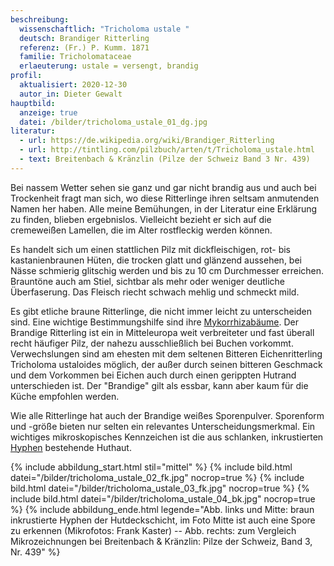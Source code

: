 ```yaml
---
beschreibung:
  wissenschaftlich: "Tricholoma ustale "
  deutsch: Brandiger Ritterling
  referenz: (Fr.) P. Kumm. 1871
  familie: Tricholomataceae
  erlaeuterung: ustale = versengt, brandig
profil:
  aktualisiert: 2020-12-30
  autor_in: Dieter Gewalt
hauptbild:
  anzeige: true
  datei: /bilder/tricholoma_ustale_01_dg.jpg
literatur:
  - url: https://de.wikipedia.org/wiki/Brandiger_Ritterling
  - url: http://tintling.com/pilzbuch/arten/t/Tricholoma_ustale.html
  - text: Breitenbach & Kränzlin (Pilze der Schweiz Band 3 Nr. 439)
---
```

Bei nassem Wetter sehen sie ganz und gar nicht brandig aus und auch bei Trockenheit fragt man sich, wo diese Ritterlinge ihren seltsam anmutenden Namen her haben. Alle meine Bemühungen, in der Literatur eine Erklärung zu finden, blieben ergebnislos. Vielleicht bezieht er sich auf die cremeweißen Lamellen, die im Alter rostfleckig werden können.

Es handelt sich um einen stattlichen Pilz mit dickfleischigen, rot- bis kastanienbraunen Hüten, die trocken glatt und glänzend aussehen, bei Nässe schmierig glitschig werden und bis zu 10 cm Durchmesser erreichen. Brauntöne auch am Stiel, sichtbar als mehr oder weniger deutliche Überfaserung. Das Fleisch riecht schwach mehlig und schmeckt mild.

Es gibt etliche braune Ritterlinge, die nicht immer leicht zu unterscheiden sind. Eine wichtige Bestimmungshilfe sind ihre [Mykorrhizabäume](Mykorrhiza "Glossar"). Der Brandige Ritterling ist ein in Mitteleuropa weit verbreiteter und fast überall recht häufiger Pilz, der nahezu ausschließlich bei Buchen vorkommt. Verwechslungen sind am ehesten mit dem seltenen Bitteren Eichenritterling Tricholoma ustaloides möglich, der außer durch seinen bitteren Geschmack und dem Vorkommen bei Eichen auch durch einen gerippten Hutrand unterschieden ist. Der "Brandige" gilt als essbar, kann aber kaum für die Küche empfohlen werden.

Wie alle Ritterlinge hat auch der Brandige weißes Sporenpulver. Sporenform und -größe bieten nur selten ein relevantes Unterscheidungsmerkmal. Ein wichtiges mikroskopisches Kennzeichen ist die aus schlanken, inkrustierten [Hyphen](Hyphen "Glossar") bestehende Huthaut.

{% include abbildung_start.html stil="mittel" %}
{% include bild.html datei="/bilder/tricholoma_ustale_02_fk.jpg" nocrop=true %}
{% include bild.html datei="/bilder/tricholoma_ustale_03_fk.jpg" nocrop=true %}
{% include bild.html datei="/bilder/tricholoma_ustale_04_bk.jpg" nocrop=true %}
{% include abbildung_ende.html legende="Abb. links und Mitte: braun inkrustierte Hyphen der Hutdeckschicht, im Foto Mitte ist auch eine Spore zu erkennen (Mikrofotos: Frank Kaster) -- Abb. rechts: zum Vergleich Mikrozeichnungen bei Breitenbach & Kränzlin: Pilze der Schweiz, Band 3, Nr. 439" %}